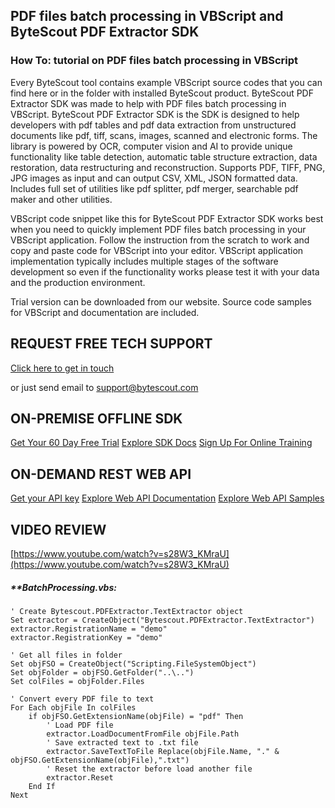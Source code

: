 ## PDF files batch processing in VBScript and ByteScout PDF Extractor SDK

### How To: tutorial on PDF files batch processing in VBScript

Every ByteScout tool contains example VBScript source codes that you can find here or in the folder with installed ByteScout product. ByteScout PDF Extractor SDK was made to help with PDF files batch processing in VBScript. ByteScout PDF Extractor SDK is the SDK is designed to help developers with pdf tables and pdf data extraction from unstructured documents like pdf, tiff, scans, images, scanned and electronic forms. The library is powered by OCR, computer vision and AI to provide unique functionality like table detection, automatic table structure extraction, data restoration, data restructuring and reconstruction. Supports PDF, TIFF, PNG, JPG images as input and can output CSV, XML, JSON formatted data. Includes full set of utilities like pdf splitter, pdf merger, searchable pdf maker and other utilities.

VBScript code snippet like this for ByteScout PDF Extractor SDK works best when you need to quickly implement PDF files batch processing in your VBScript application. Follow the instruction from the scratch to work and copy and paste code for VBScript into your editor. VBScript application implementation typically includes multiple stages of the software development so even if the functionality works please test it with your data and the production environment.

Trial version can be downloaded from our website. Source code samples for VBScript and documentation are included.

## REQUEST FREE TECH SUPPORT

[Click here to get in touch](https://bytescout.zendesk.com/hc/en-us/requests/new?subject=ByteScout%20PDF%20Extractor%20SDK%20Question)

or just send email to [support@bytescout.com](mailto:support@bytescout.com?subject=ByteScout%20PDF%20Extractor%20SDK%20Question) 

## ON-PREMISE OFFLINE SDK 

[Get Your 60 Day Free Trial](https://bytescout.com/download/web-installer?utm_source=github-readme)
[Explore SDK Docs](https://bytescout.com/documentation/index.html?utm_source=github-readme)
[Sign Up For Online Training](https://academy.bytescout.com/)


## ON-DEMAND REST WEB API

[Get your API key](https://pdf.co/documentation/api?utm_source=github-readme)
[Explore Web API Documentation](https://pdf.co/documentation/api?utm_source=github-readme)
[Explore Web API Samples](https://github.com/bytescout/ByteScout-SDK-SourceCode/tree/master/PDF.co%20Web%20API)

## VIDEO REVIEW

[https://www.youtube.com/watch?v=s28W3_KMraU](https://www.youtube.com/watch?v=s28W3_KMraU)




<!-- code block begin -->

##### ****BatchProcessing.vbs:**
    
```
' Create Bytescout.PDFExtractor.TextExtractor object
Set extractor = CreateObject("Bytescout.PDFExtractor.TextExtractor")
extractor.RegistrationName = "demo"
extractor.RegistrationKey = "demo"

' Get all files in folder
Set objFSO = CreateObject("Scripting.FileSystemObject")
Set objFolder = objFSO.GetFolder("..\..")
Set colFiles = objFolder.Files

' Convert every PDF file to text 
For Each objFile In colFiles
    if objFSO.GetExtensionName(objFile) = "pdf" Then
        ' Load PDF file
        extractor.LoadDocumentFromFile objFile.Path
        ' Save extracted text to .txt file
        extractor.SaveTextToFile Replace(objFile.Name, "." & objFSO.GetExtensionName(objFile),".txt")
        ' Reset the extractor before load another file
        extractor.Reset
    End If
Next

```

<!-- code block end -->